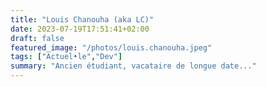 ```yaml
---
title: "Louis Chanouha (aka LC)"
date: 2023-07-19T17:51:41+02:00
draft: false
featured_image: "/photos/louis.chanouha.jpeg"
tags: ["Actuel•le","Dev"]
summary: "Ancien étudiant, vacataire de longue date..."
---
```


